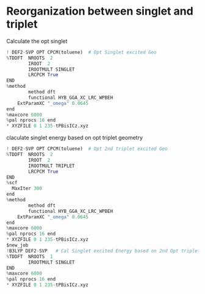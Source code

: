 # Reorganization between singlet and triplet

Calculate the  opt singlet
```python
! DEF2-SVP OPT CPCM(toluene)  # Opt Singlet excited Geo
%TDDFT  NROOTS  2
        IROOT  2
        IROOTMULT SINGLET
        LRCPCM True
END
%method
        method dft
        functional HYB_GGA_XC_LRC_WPBEH
	ExtParamXC "_omega" 0.0645
end           
%maxcore 6000
%pal nprocs 16 end
* XYZFILE 0 1 235-tPBisICz.xyz
```


claculate singlet energy based on opt triplet geometry
```python
! DEF2-SVP OPT CPCM(toluene)  # Opt 2nd triplet excited Geo
%TDDFT  NROOTS  2
        IROOT  2
        IROOTMULT TRIPLET
        LRCPCM True
END
%scf
  MaxIter 300
end
%method
        method dft
        functional HYB_GGA_XC_LRC_WPBEH
	ExtParamXC "_omega" 0.0645
end           
%maxcore 6000
%pal nprocs 16 end
* XYZFILE 0 1 235-tPBisICz.xyz
$new_job
!B3LYP DEF2-SVP   # Cal Singlet excited Energy based on 2nd Opt triplet Geo
%TDDFT  NROOTS  1
        IROOTMULT SINGLET
END         
%maxcore 6000
%pal nprocs 16 end
* XYZFILE 0 1 235-tPBisICz.xyz
```
